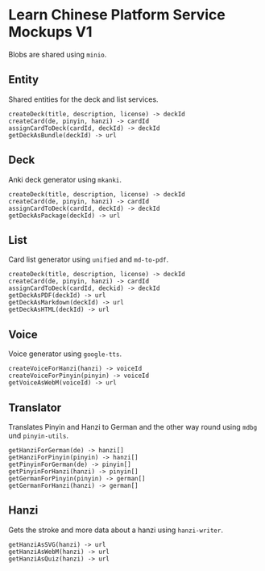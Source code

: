# Learn Chinese Platform Service Mockups V1

Blobs are shared using `minio`.

## Entity

Shared entities for the deck and list services.

```plaintext
createDeck(title, description, license) -> deckId
createCard(de, pinyin, hanzi) -> cardId
assignCardToDeck(cardId, deckId) -> deckId
getDeckAsBundle(deckId) -> url
```

## Deck

Anki deck generator using `mkanki`.

```plaintext
createDeck(title, description, license) -> deckId
createCard(de, pinyin, hanzi) -> cardId
assignCardToDeck(cardId, deckId) -> deckId
getDeckAsPackage(deckId) -> url
```

## List

Card list generator using `unified` and `md-to-pdf`.

```plaintext
createDeck(title, description, license) -> deckId
createCard(de, pinyin, hanzi) -> cardId
assignCardToDeck(cardId, deckid) -> deckId
getDeckAsPDF(deckId) -> url
getDeckAsMarkdown(deckId) -> url
getDeckAsHTML(deckId) -> url
```

## Voice

Voice generator using `google-tts`.

```plaintext
createVoiceForHanzi(hanzi) -> voiceId
createVoiceForPinyin(pinyin) -> voiceId
getVoiceAsWebM(voiceId) -> url
```

## Translator

Translates Pinyin and Hanzi to German and the other way round using `mdbg` und `pinyin-utils`.

```plaintext
getHanziForGerman(de) -> hanzi[]
getHanziForPinyin(pinyin) -> hanzi[]
getPinyinForGerman(de) -> pinyin[]
getPinyinForHanzi(hanzi) -> pinyin[]
getGermanForPinyin(pinyin) -> german[]
getGermanForHanzi(hanzi) -> german[]
```

## Hanzi

Gets the stroke and more data about a hanzi using `hanzi-writer`.

```plaintext
getHanziAsSVG(hanzi) -> url
getHanziAsWebM(hanzi) -> url
getHanziAsQuiz(hanzi) -> url
```
